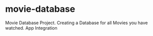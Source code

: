 # movie-database
Movie Database Project. Creating a Database for all Movies you have watched. App Integration
